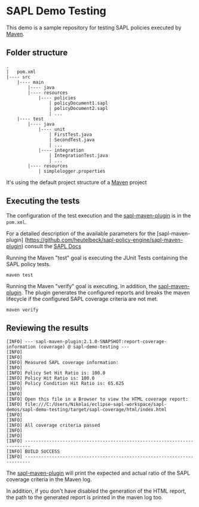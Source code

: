 # SAPL Demo Testing

This demo is a sample repository for testing SAPL policies executed by [Maven](https://maven.apache.org/).

## Folder structure

```
.
|   pom.xml
|---- src
    |---- main     
        |---- java
        |---- resources
            |---- policies
                | policyDocument1.sapl
                | policyDocument2.sapl
                | ...
    |---- test     
        |---- java
            |---- unit
                | FirstTest.java
                | SecondTest.java
                | ...
            |---- integration
                | IntegrationTest.java
                | ...
        |---- resources
            | simplelogger.properties
```

It's using the default project structure of a [Maven](https://maven.apache.org/) project

## Executing the tests

The configuration of the test execution and the [sapl-maven-plugin](https://github.com/heutelbeck/sapl-policy-engine/sapl-maven-plugin) is in the `pom.xml`.

For a detailed description of the available parameters for the [sapl-maven-plugin]
(https://github.com/heutelbeck/sapl-policy-engine/sapl-maven-plugin) consult the [SAPL 
Docs](https://sapl.io/docs/latest/9_9_CodeCoverageReportsviatheSAPLMavenPlugin/)


Running the Maven "test" goal is executing the JUnit Tests containing the SAPL policy tests.

```
maven test
```

Running the Maven "verify" goal is executing, in addition, the [sapl-maven-plugin](https://github.com/heutelbeck/sapl-policy-engine/sapl-maven-plugin). The plugin generates the configured reports and breaks the maven lifecycle if the configured SAPL coverage criteria are not met.

```
maven verify
```


## Reviewing the results

    [INFO] --- sapl-maven-plugin:2.1.0-SNAPSHOT:report-coverage-information (coverage) @ sapl-demo-testing ---
    [INFO]
    [INFO]
    [INFO] Measured SAPL coverage information:
    [INFO]
    [INFO] Policy Set Hit Ratio is: 100.0
    [INFO] Policy Hit Ratio is: 100.0
    [INFO] Policy Condition Hit Ratio is: 65.625
    [INFO]
    [INFO]
    [INFO] Open this file in a Browser to view the HTML coverage report:
    [INFO] file:///C:/Users/Nikolai/eclipse-sapl-workspace/sapl-demos/sapl-demo-testing/target/sapl-coverage/html/index.html
    [INFO]
    [INFO]
    [INFO] All coverage criteria passed
    [INFO]
    [INFO]
    [INFO] ------------------------------------------------------------------------
    [INFO] BUILD SUCCESS
    [INFO] ------------------------------------------------------------------------


The [sapl-maven-plugin](https://github.com/heutelbeck/sapl-policy-engine/sapl-maven-plugin) will print the expected and actual ratio of the SAPL coverage criteria in the Maven log.

In addition, if you don't have disabled the generation of the HTML report, the path to the generated report is printed in the maven log too.
